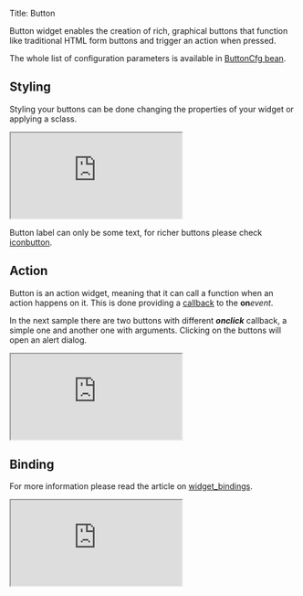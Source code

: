 Title: Button

Button widget enables the creation of rich, graphical buttons that function like traditional HTML form buttons and trigger an action when pressed.

<script src='http://snippets.ariatemplates.com/snippets/github.com/ariatemplates/documentation-code/snippets/widgets/button/Snippet.tpl?tag=wgtButtonAction&lang=at&outdent=true'></script>

The whole list of configuration parameters is available in [ButtonCfg bean](http://ariatemplates.com/api/#aria.widgets.CfgBeans:ButtonCfg).

## Styling

Styling your buttons can be done changing the properties of your widget or applying a sclass.

<iframe class='samples' src='http://snippets.ariatemplates.com/samples/github.com/ariatemplates/documentation-code/samples/widgets/button/style/' ></iframe>

Button label can only be some text, for richer buttons please check [iconbutton](iconbutton).

## Action

Button is an action widget, meaning that it can call a function when an action happens on it. This is done providing a [callback](working_in_an_asynchronous_world#aria-templates-callback-object) to the **on**_event_.

In the next sample there are two buttons with different _**onclick**_ callback, a simple one and another one with arguments. Clicking on the buttons will open an alert dialog.

<iframe class='samples' src='http://snippets.ariatemplates.com/samples/github.com/ariatemplates/documentation-code/samples/widgets/button/action/' ></iframe>

## Binding

For more information please read the article on [widget_bindings](widget_bindings).

<iframe class='samples' src='http://snippets.ariatemplates.com/samples/github.com/ariatemplates/documentation-code/samples/widgets/button/binding/' ></iframe>